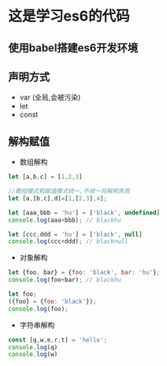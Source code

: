 # 这是学习es6的代码

## 使用babel搭建es6开发环境

## 声明方式

- var (全局,会被污染)
- let
- const 

## 解构赋值

- 数组解构

```javascript
let [a,b,c] = [1,2,3]

//数组模式和赋值模式统一,不统一将解构失败
let [a,[b,c],d]=[1,[2,3],4];

let [aaa,bbb = 'hu'] = ['black', undefined]
console.log(aaa+bbb); // blackhu

let [ccc,ddd = 'hu'] = ['black', null]
console.log(ccc+ddd); // blacknull
```

- 对象解构

```JavaScript
let {foo, bar} = {foo: 'black', bar: 'hu'};
console.log(foo+bar); // blackhu

let foo;
({foo} = {foo: 'black'});
console.log(foo);
```

- 字符串解构
```javascript
const [q,w,e,r,t] = 'hello';
console.log(q)
console.log(w)
```